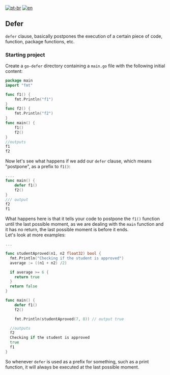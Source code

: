 [![pt-br](https://img.shields.io/badge/language-pt--br-green.svg)](https://github.com/kauemurakami/go-defer/blob/main/README.pt-br.md)
[![en](https://img.shields.io/badge/language-en-orange.svg)](https://github.com/kauemurakami/go-defer/blob/main/README.md)

## Defer 
```defer``` clause, basically postpones the execution of a certain piece of code, function, package functions, etc.  

### Starting project
Create a ```go-defer``` directory containing a ```main.go``` file with the following initial content:  
```go
package main
import "fmt"

func f1() {
	fmt.Println("f1")
}
func f2() {
	fmt.Println("f2")
}
func main() {
	f1()
	f2()
}
//outputs
f1
f2
```
Now let's see what happens if we add our ```defer``` clause, which means "postpone", as a prefix to ```f1()```:  
```go
....
func main() {
	defer f1()
	f2()
}
/// output
f2
f1
```
What happens here is that it tells your code to postpone the ```f1()``` function until the last possible moment, as we are dealing with the ```main``` function and it has no return, the last possible moment is before it ends.  
Let's look at more examples:  
```go
...

func studentAproved(n1, n2 float32) bool {
  fmt.Println("Checking if the student is approved")
  average := ((n1 + n2) /2)

  if average >= 6 {
    return true
  }
  return false
}

func main() {
	defer f1()
	f2()

	fmt.Println(studentAproved(7, 8)) // output true

  //outputs
  f2
  Checking if the student is approved
  true
  f1
}
```
So whenever ```defer``` is used as a prefix for something, such as a print function, it will always be executed at the last possible moment.
